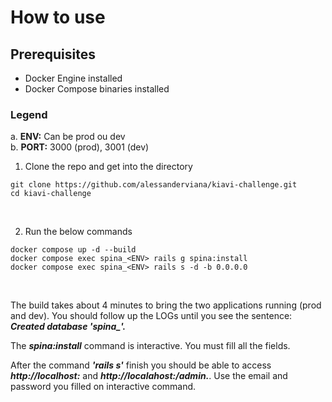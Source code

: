 # How to use

## Prerequisites
* Docker Engine installed <br/>
* Docker Compose binaries installed <br/>

### Legend
a. **ENV:** Can be prod ou dev <br/>
b. **PORT:** 3000 (prod), 3001 (dev) <br/>

1. Clone the repo and get into the directory
```shell
git clone https://github.com/alessanderviana/kiavi-challenge.git
cd kiavi-challenge
```
 <br/>

2. Run the below commands <br/>
```shell
docker compose up -d --build
docker compose exec spina_<ENV> rails g spina:install
docker compose exec spina_<ENV> rails s -d -b 0.0.0.0
```
 <br/>

The build takes about 4 minutes to bring the two applications running (prod and dev). You should follow up the LOGs until you see the sentence: ***Created database 'spina_<ENVIRONMENT>'.***

The ***spina:install*** command is interactive. You must fill all the fields.

After the command ***'rails s'*** finish you should be able to access ***http://localhost:<PORT>*** and ***http://localahost:<PORT>/admin.***. Use the email and password you filled on interactive command.